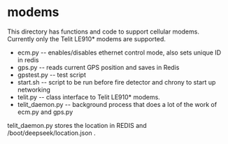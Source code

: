 # modems

This directory has functions and code to support cellular modems.
Currently only the Telit LE910* modems are supported.

* ecm.py -- enables/disables ethernet control mode, also sets unique ID in redis
* gps.py -- reads current GPS position and saves in Redis
* gpstest.py -- test script
* start.sh -- script to be run before fire detector and chrony to start up networking
* telit.py -- class interface to Telit LE910* modems.
* telit_daemon.py -- background process that does a lot of the work of ecm.py and gps.py

telit_daemon.py stores the location in REDIS and /boot/deepseek/location.json .

